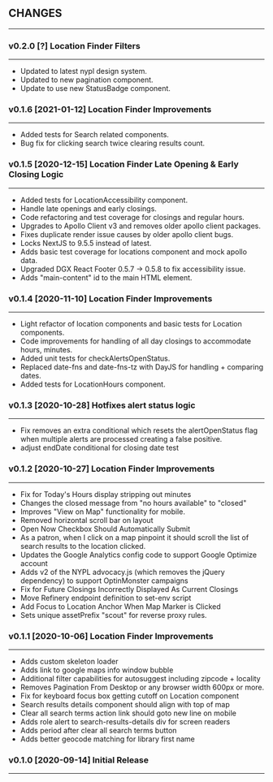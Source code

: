 ## CHANGES
-----------

### v0.2.0 [?] Location Finder Filters
-----------------------------------------------
* Updated to latest nypl design system.
* Updated to new pagination component.
* Update to use new StatusBadge component.

### v0.1.6 [2021-01-12] Location Finder Improvements
-----------------------------------------------
* Added tests for Search related components.
* Bug fix for clicking search twice clearing results count.

### v0.1.5 [2020-12-15] Location Finder Late Opening & Early Closing Logic
-----------------------------------------------
* Added tests for LocationAccessibility component.
* Handle late openings and early closings.
* Code refactoring and test coverage for closings and regular hours.
* Upgrades to Apollo Client v3 and removes older apollo client packages.
* Fixes duplicate render issue causes by older apollo client bugs.
* Locks NextJS to 9.5.5 instead of latest.
* Adds basic test coverage for locations component and mock apollo data.
* Upgraded DGX React Footer 0.5.7 -> 0.5.8 to fix accessibility issue.
* Adds "main-content" id to the main HTML element.

### v0.1.4 [2020-11-10] Location Finder Improvements
-----------------------------------------------
* Light refactor of location components and basic tests for Location components.
* Code improvements for handling of all day closings to accommodate hours, minutes.
* Added unit tests for checkAlertsOpenStatus.
* Replaced date-fns and date-fns-tz with DayJS for handling + comparing dates.
* Added tests for LocationHours component.

### v0.1.3 [2020-10-28] Hotfixes alert status logic
---------------------------------------------------
* Fix removes an extra conditional which resets the alertOpenStatus flag when multiple alerts are processed creating a false positive.
* adjust endDate conditional for closing date test

### v0.1.2 [2020-10-27] Location Finder Improvements
----------------------------------------------------
* Fix for Today's Hours display stripping out minutes
* Changes the closed message from "no hours available" to "closed"
* Improves "View on Map" functionality for mobile.
* Removed horizontal scroll bar on layout
* Open Now Checkbox Should Automatically Submit
* As a patron, when I click on a map pinpoint it should scroll the list of search results to the location clicked.
* Updates the Google Analytics config code to support Google Optimize account
* Adds v2 of the NYPL advocacy.js (which removes the jQuery dependency) to support OptinMonster campaigns
* Fix for Future Closings Incorrectly Displayed As Current Closings
* Move Refinery endpoint definition to set-env script
* Add Focus to Location Anchor When Map Marker is Clicked
* Sets unique assetPrefix "scout" for reverse proxy rules.

### v0.1.1 [2020-10-06] Location Finder Improvements
----------------------------------------------------
* Adds custom skeleton loader
* Adds link to google maps info window bubble
* Additional filter capabilities for autosuggest including zipcode + locality
* Removes Pagination From Desktop or any browser width 600px or more.
* Fix for keyboard focus box getting cutoff on Location component
* Search results details component should align with top of map
* Clear all search terms action link should goto new line on mobile
* Adds role alert to search-results-details div for screen readers
* Adds period after clear all search terms button
* Adds better geocode matching for library first name

### v0.1.0 [2020-09-14] Initial Release
---------------------------------------
